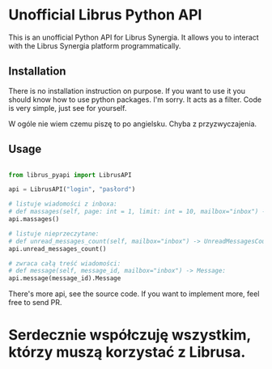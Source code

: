 # Unofficial Librus Python API

This is an unofficial Python API for Librus Synergia. It allows you to interact with the Librus Synergia platform programmatically.

## Installation

There is no installation instruction on purpose. If you want to use it you should know how to use python packages. 
I'm sorry. It acts as a filter. Code is very simple, just see for yourself.

W ogóle nie wiem czemu piszę to po angielsku. Chyba z przyzwyczajenia.

## Usage

```python

from librus_pyapi import LibrusAPI

api = LibrusAPI("login", "pasłord")

# listuje wiadomości z inboxa:
# def massages(self, page: int = 1, limit: int = 10, mailbox="inbox") -> MessageCollection:
api.massages()

# listuje nieprzeczytane:
# def unread_messages_count(self, mailbox="inbox") -> UnreadMessagesCount:
api.unread_messages_count()

# zwraca całą treść wiadomości:
# def message(self, message_id, mailbox="inbox") -> Message:
api.message(message_id).Message
```

There's more api, see the source code.
If you want to implement more, feel free to send PR.

# Serdecznie współczuję wszystkim, którzy muszą korzystać z Librusa.
